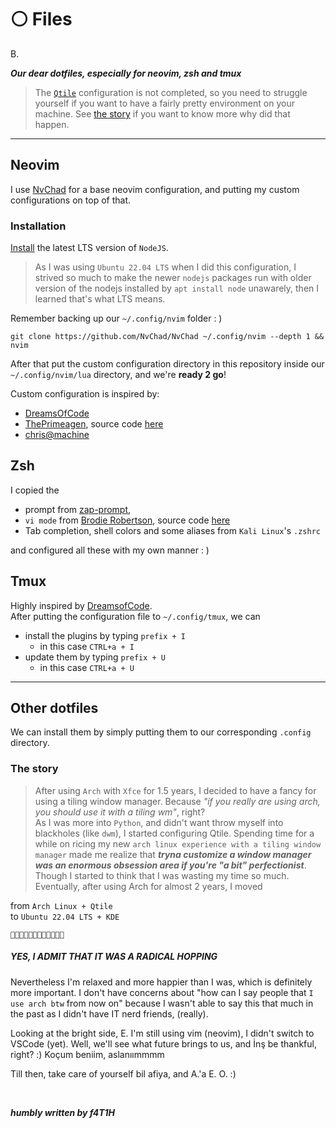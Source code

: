 # ⚪ Files

B.

___Our dear dotfiles, especially for neovim, zsh and tmux___

>The [`Qtile`](https://qtile.org/) configuration is not completed, so you need to struggle yourself if you want to have a fairly pretty environment on your machine. See [the story](#the-story) if you want to know more why did that happen.

---

## Neovim
I use [NvChad](https://github.com/NvChad/NvChad) for a base neovim configuration, and putting my custom configurations on top of that.

### Installation
[Install](https://github.com/nodesource/distributions#installation-instructions) the latest LTS version of `NodeJS`.

> As I was using `Ubuntu 22.04 LTS` when I did this configuration, I strived so much to make the newer `nodejs` packages run with older version of the nodejs installed by `apt install node` unawarely, then I learned that's what LTS means.

Remember backing up our `~/.config/nvim` folder : )

```shell
git clone https://github.com/NvChad/NvChad ~/.config/nvim --depth 1 && nvim
```
After that put the custom configuration directory in this repository inside our `~/.config/nvim/lua` directory, and we're __ready 2 go__!

Custom configuration is inspired by:
- [DreamsOfCode](https://www.youtube.com/watch?v=Mtgo-nP_r8Y&list=PL05iK6gnYad1sb4iQyqsim_Jc_peZdNXf)
- [ThePrimeagen](https://www.youtube.com/watch?v=w7i4amO_zaE), source code [here](https://github.com/ThePrimeagen/init.lua)
- [chris@machine](https://www.youtube.com/watch?v=ctH-a-1eUME&list=PLhoH5vyxr6Qq41NFL4GvhFp-WLd5xzIzZ)

## Zsh
I copied the
- prompt from [zap-prompt](https://github.com/zap-zsh/zap-prompt),
- `vi mode` from [Brodie Robertson](https://www.youtube.com/watch?v=hIJh-KlQ7io), source code [here](https://github.com/BrodieRobertson/dotfiles/blob/3c87798b8af81acb6ed3f746326ad62dc285debe/.zshrc#L25)
- Tab completion, shell colors and some aliases from `Kali Linux`'s `.zshrc`

and configured all these with my own manner : )

## Tmux
Highly inspired by [DreamsofCode](https://www.youtube.com/watch?v=DzNmUNvnB04).<br>
After putting the configuration file to `~/.config/tmux`, we can
- install the plugins by typing `prefix + I` 
    - in this case `CTRL+a + I`
- update them by typing `prefix + U`
    - in this case `CTRL+a + U`

---

## Other dotfiles
We can install them by simply putting them to our corresponding `.config` directory.

### The story
>After using `Arch` with `Xfce` for 1.5 years, I decided to have a fancy for using a tiling window manager. Because _"if you really are using arch, you should use it with a tiling wm"_,  right?<br>
As I was more into `Python`, and didn't want throw myself into blackholes (like `dwm`), I started configuring Qtile. Spending time for a while on ricing my new `arch linux experience with a tiling window manager` made me realize that ___tryna customize a window manager was an enormous obsession area if you're "a bit" perfectionist___. Though I started to think that I was wasting my time so much. Eventually, after using Arch for almost 2 years, I moved

from `Arch Linux + Qtile` <br>
to `Ubuntu 22.04 LTS + KDE`

`🤣😂😅😄😀🙂😐😶😳🤯😤😡`

##### YES, I ADMIT THAT IT WAS A RADICAL HOPPING

Nevertheless I'm relaxed and more happier than I was, which is definitely more important. I don't have concerns about "how can I say people that `I use arch btw` from now on" because I wasn't able to say this that much in the past as I didn't have IT nerd friends, (really).

Looking at the bright side, E. I'm still using vim (neovim), I didn't switch to VSCode (yet). Well, we'll see what future brings to us, and İnş be thankful, right? :) Koçum beniim, aslanıımmmm

Till then, take care of yourself bil afiya, and A.'a E. O. :)

<br>

___humbly written by f4T1H___